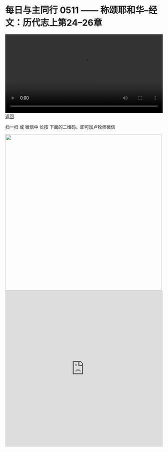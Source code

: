 # 每日与主同行 0511 —— 称颂耶和华–经文：历代志上第24–26章

<video width='100%' controls src='https://go2024.simai.life/api?redirect=https://r2.savefamily.net/@pastorpaulqiankunlu618/d1g7-Dcm8Dc.mp4?metric=PastorLu%26keyword=webpage%26type=video%26bot=26%26to=webpage'></video>
<a href='../daily.html'> 返回 </a>
<p>扫一扫 或 微信中 长按 下面的二维码，即可加卢牧师微信</p>
<img src='https://r2.savefamily.net/OVagt1.JPG' width='500px' />



<iframe width="100%" height="500" src="https://www.youtube.com/embed/d1g7-Dcm8Dc?si=zz5OCgHQvyW71w8c&amp;controls=0" title="YouTube video player" frameborder="0" allow="accelerometer; autoplay; clipboard-write; encrypted-media; gyroscope; picture-in-picture; web-share" referrerpolicy="strict-origin-when-cross-origin" allowfullscreen></iframe>